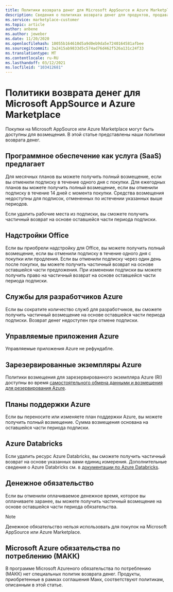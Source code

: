 ```yaml
---
title: Политики возврата денег для Microsoft AppSource и Azure Marketplace
description: Сведения о политиках возврата денег для продуктов, продаваемых по Microsoft AppSource и Azure Marketplace
ms.service: marketplace-customer
ms.topic: article
author: anbene
ms.author: jeweber
ms.date: 11/20/2020
ms.openlocfilehash: 10055b164610d5a9d0eb9da5e7240164581afbee
ms.sourcegitcommit: 3a2415ab9833d5c574ad76d462f526a131c24f33
ms.translationtype: MT
ms.contentlocale: ru-RU
ms.lasthandoff: 03/12/2021
ms.locfileid: "103412681"
---
```

# <a name="refund-policies-for-microsoft-appsource-and-azure-marketplace"></a>Политики возврата денег для Microsoft AppSource и Azure Marketplace

Покупки на Microsoft AppSource или Azure Marketplace могут быть доступны для возмещения. В этой статье представлены наши политики возврата денег.

## <a name="software-as-a-service-saas-offers"></a>Программное обеспечение как услуга (SaaS) предлагает

Для месячных планов вы можете получить полный возмещение, если вы отменили подписку в течение одного дня с покупки. Для ежегодных планов вы можете получить полный возмещение, если вы отменили подписку в течение 14 дней с момента покупки. Средства возмещения недоступны для подписок, отмененных по истечении указанных выше периодов.

Если удалить рабочие места из подписки, вы сможете получить частичный возврат на основе оставшейся части периода подписки.

## <a name="office-add-ins"></a>Надстройки Office

Если вы приобрели надстройку для Office, вы можете получить полный возмещение, если вы отменили подписку в течение одного дня с покупки или продления.  Если вы отменили подписку через один день после покупки, вы можете получить частичный возврат на основе оставшейся части предложения.  При изменении подписки вы можете получить право на частичный возврат на основе оставшейся части периода подписки.

## <a name="azure-developer-services"></a>Службы для разработчиков Azure

Если вы сократите количество служб для разработчиков, вы сможете получить частичный возмещение на основе оставшейся части периода подписки. Возврат денег недоступен при отмене подписки.

## <a name="azure-managed-applications"></a>Управляемые приложения Azure

Управляемые приложения Azure не рефундабле.

## <a name="azure-reserved-instances"></a>Зарезервированные экземпляры Azure

Политики возмещения для зарезервированного экземпляра Azure (RI) доступны во время [самостоятельного обмена данными и возмещения для резервирования Azure](/azure/cost-management-billing/reservations/exchange-and-refund-azure-reservations).

## <a name="azure-support-plans"></a>Планы поддержки Azure

Если вы переносите или изменяете план поддержки Azure, вы можете получить полный возмещение. Сумма возмещения основана на оставшейся части периода подписки.

## <a name="azure-databricks"></a>Azure Databricks

Если удалить ресурс Azure Databricks, вы сможете получить частичный возврат на основе указанных вами единиц измерения. Дополнительные сведения о Azure Databricks см. в [документации по Azure Databricks](/azure/databricks).

## <a name="monetary-commitment"></a>Денежное обязательство

Если вы отменили оплачиваемое денежное время, которое вы оплачиваете заранее, вы можете получить частичный возмещение на основе оставшейся части периода обязательства.

> [!NOTE]
> Денежное обязательство нельзя использовать для покупок на Microsoft AppSource или Azure Marketplace.

## <a name="microsoft-azure-consumption-commitment-macc"></a>Microsoft Azure обязательства по потреблению (МАКК)

В программе Microsoft Azureного обязательства по потреблению (МАКК) нет специальных политик возврата денег. Продукты, приобретенные в рамках соглашения Макк, соответствуют политикам, описанным в этой статье.
